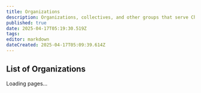 ```yaml
---
title: Organizations
description: Organizations, collectives, and other groups that serve Chicago communities and beyond.
published: true
date: 2025-04-17T05:19:30.519Z
tags: 
editor: markdown
dateCreated: 2025-04-17T05:09:39.614Z
---
```


## List of Organizations

<div id="pageTree">Loading pages...</div>
